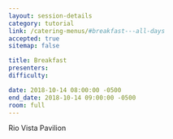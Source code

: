 ```yaml
---
layout: session-details
category: tutorial
link: /catering-menus/#breakfast---all-days
accepted: true
sitemap: false

title: Breakfast
presenters:
difficulty:

date: 2018-10-14 08:00:00 -0500
end_date: 2018-10-14 09:00:00 -0500
room: full
---
```

Rio Vista Pavilion
